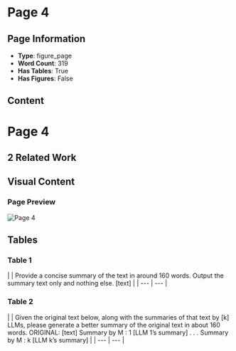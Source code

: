 # Page 4

## Page Information

- **Type**: figure_page
- **Word Count**: 319
- **Has Tables**: True
- **Has Figures**: False

## Content

# Page 4

## 2 Related Work

## Visual Content

### Page Preview

![Page 4](/projects/llms/images/MultiLLM_Text_Summarization_page_4.png)

## Tables

### Table 1

|  | Provide a concise summary of the text in
around 160 words. Output the summary text
only and nothing else.
[text] |
| --- | --- |

### Table 2

|  | Given the original text below, along with
the summaries of that text by [k] LLMs,
please generate a better summary of the
original text in about 160 words.
ORIGINAL:
[text]
Summary by M :
1
[LLM 1’s summary]
.
.
.
Summary by M :
k
[LLM k’s summary] |
| --- | --- |
